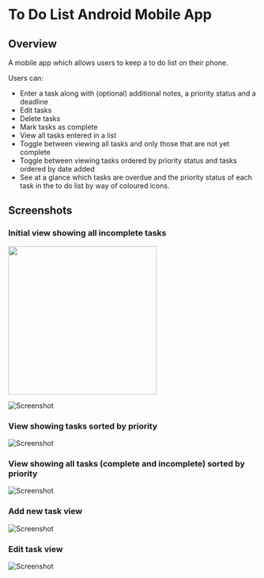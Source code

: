 # To Do List Android Mobile App

## Overview

A mobile app which allows users to keep a to do list on their phone.

Users can:

* Enter a task along with (optional) additional notes, a priority status and a deadline
* Edit tasks
* Delete tasks
* Mark tasks as complete
* View all tasks entered in a list
* Toggle between viewing all tasks and only those that are not yet complete
* Toggle between viewing tasks ordered by priority status and tasks ordered by date added
* See at a glance which tasks are overdue and the priority status of each task in the to do list by way of coloured icons.

## Screenshots

### Initial view showing all incomplete tasks

<img src="https://github.com/rach-j/to-do-list-android-app/blob/master/screenshots_for_README/Screenshot-homepage.png" width="300">

![Screenshot](https://github.com/rach-j/to-do-list-android-app/blob/master/screenshots_for_README/Screenshot-homepage.png)

### View showing tasks sorted by priority

![Screenshot](https://github.com/rach-j/to-do-list-android-app/blob/master/screenshots_for_README/Screenshot-ordered-by-priority.png)

### View showing all tasks (complete and incomplete) sorted by priority

![Screenshot](https://github.com/rach-j/to-do-list-android-app/blob/master/screenshots_for_README/Screenshot-ordered-by-priority-and-showing-completed-tasks.png)

### Add new task view

![Screenshot](https://github.com/rach-j/to-do-list-android-app/blob/master/screenshots_for_README/Screenshot-add-new-task.png)

### Edit task view

![Screenshot](https://github.com/rach-j/to-do-list-android-app/blob/master/screenshots_for_README/Screenshot-edit-task.png)